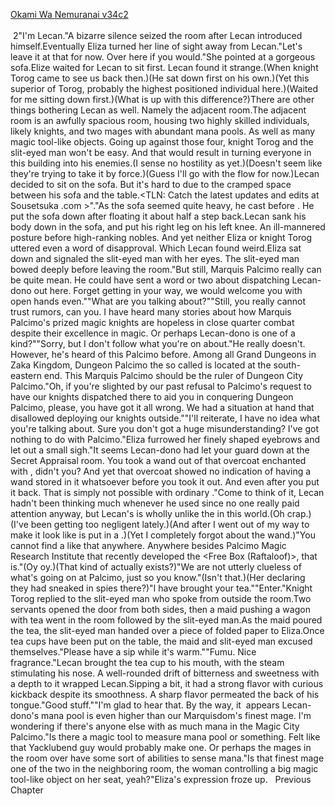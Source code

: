 [Okami Wa Nemuranai v34c2](https://www.sousetsuka.com/2021/01/okami-wa-nemuranai-342.html)
<br/><br/>
 2"I'm Lecan."A bizarre silence seized the room after Lecan introduced himself.Eventually Eliza turned her line of sight away from Lecan."Let's leave it at that for now. Over here if you would."She pointed at a gorgeous sofa.Elize waited for Lecan to sit first. Lecan found it strange.(When knight Torog came to see us back then.)(He sat down first on his own.)(Yet this superior of Torog, probably the highest positioned individual here.)(Waited for me sitting down first.)(What is up with this difference?)There are other things bothering Lecan as well. Namely the adjacent room.The adjacent room is an awfully spacious room, housing two highly skilled individuals, likely knights, and two mages with abundant mana pools. As well as many magic tool-like objects. Going up against those four, knight Torog and the slit-eyed man won't be easy. And that would result in turning everyone in this building into his enemies.(I sense no hostility as yet.)(Doesn't seem like they're trying to take it by force.)(Guess I'll go with the flow for now.)Lecan decided to sit on the sofa. But it's hard to due to the cramped space between his sofa and the table.<TLN: Catch the latest updates and edits at Sousetsuka .com >"<Float><Move>."As the sofa seemed quite heavy, he cast <Float> before <Move>. He put the sofa down after floating it about half a step back.Lecan sank his body down in the sofa, and put his right leg on his left knee. An ill-mannered posture before high-ranking nobles. And yet neither Eliza or knight Torog uttered even a word of disapproval. Which Lecan found weird.Eliza sat down and signaled the slit-eyed man with her eyes. The slit-eyed man bowed deeply before leaving the room."But still, Marquis Palcimo really can be quite mean. He could have sent a word or two about dispatching Lecan-dono out here. Forget getting in your way, we would welcome you with open hands even.""What are you talking about?""Still, you really cannot trust rumors, can you. I have heard many stories about how Marquis Palcimo's prized magic knights are hopeless in close quarter combat despite their excellence in magic. Or perhaps Lecan-dono is one of a kind?""Sorry, but I don't follow what you're on about."He really doesn't. However, he's heard of this Palcimo before. Among all Grand Dungeons in Zaka Kingdom, Dungeon Palcimo the so called <Dungeon of Magic> is located at the south-eastern end. This Marquis Palcimo should be the ruler of Dungeon City Palcimo."Oh, if you're slighted by our past refusal to Palcimo's request to have our knights dispatched there to aid you in conquering Dungeon Palcimo, please, you have got it all wrong. We had a situation at hand that disallowed deploying our knights outside.""I'll reiterate, I have no idea what you're talking about. Sure you don't got a huge misunderstanding? I've got nothing to do with Palcimo."Eliza furrowed her finely shaped eyebrows and let out a small sigh."It seems Lecan-dono had let your guard down at the Secret Appraisal room. You took a wand out of that overcoat enchanted with <Box>, didn't you? And yet that overcoat showed no indication of having a wand stored in it whatsoever before you took it out. And even after you put it back. That is simply not possible with ordinary <Box>."Come to think of it, Lecan hadn't been thinking much whenever he used <Storage> since no one really paid attention anyway, but Lecan's <Storage> is wholly unlike the <Box> in this world.(Oh crap.)(I've been getting too negligent lately.)(And after I went out of my way to make it look like <Comet Cutter> is put in a <Box>.)(Yet I completely forgot about the wand.)"You cannot find a <Box> like that anywhere. Anywhere besides Palcimo Magic Research Institute that recently developed the <Free Box (Raftaloof)>, that is."(Oy oy.)(That kind of <Box> actually exists?)"We are not utterly clueless of what's going on at Palcimo, just so you know."(Isn't that.)(Her declaring they had sneaked in spies there?)"I have brought your tea.""Enter."Knight Torog replied to the slit-eyed man who spoke from outside the room.Two servants opened the door from both sides, then a maid pushing a wagon with tea went in the room followed by the slit-eyed man.As the maid poured the tea, the slit-eyed man handed over a piece of folded paper to Eliza.Once tea cups have been put on the table, the maid and slit-eyed man excused themselves."Please have a sip while it's warm.""Fumu. Nice fragrance."Lecan brought the tea cup to his mouth, with the steam stimulating his nose. A well-rounded drift of bitterness and sweetness with a depth to it wrapped Lecan.Sipping a bit, it had a strong flavor with curious kickback despite its smoothness. A sharp flavor permeated the back of his tongue."Good stuff.""I'm glad to hear that. By the way, it  appears Lecan-dono's mana pool is even higher than our Marquisdom's finest mage. I'm wondering if there's anyone else with as much mana in the Magic City Palcimo."Is there a magic tool to measure mana pool or something. Felt like that Yacklubend guy would probably make one. Or perhaps the mages in the room over have some sort of abilities to sense mana."Is that finest mage one of the two in the neighboring room, the woman controlling a big magic tool-like object on her seat, yeah?"Eliza's expression froze up.   Previous Chapter <br/>
